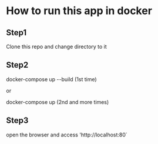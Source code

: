 # How to run this app in docker

## Step1
Clone this repo and change directory to it

## Step2

docker-compose up --build (1st time)

or

docker-compose up (2nd and more times)

## Step3
open the browser and access 'http://localhost:80`
